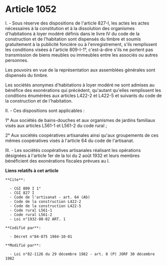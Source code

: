 # Article 1052

I. - Sous réserve des dispositions de l'article 827-I, les actes les actes nécessaires à la constitution et à la dissolution
des organismes d'habitations à loyer modéré définis dans le livre IV du code de la construction et de l'habitation sont
dispensés du timbre et soumis gratuitement à la publicité foncière ou à l'enregistrement, s'ils remplissent les conditions
visées à l'article 809-I-1°, c'est-à-dire s'ils ne portent pas transmission de biens meubles ou immeubles entre les associés
ou autres personnes.

Les pouvoirs en vue de la représentation aux assemblées générales sont dispensés du timbre.

Les sociétés anonymes d'habitations à loyer modéré ne sont admises au bénéfice des exonérations qui précèdent, qu'autant
qu'elles remplissent les conditions énumérées aux articles L422-2 et L422-5 et suivants du code de la construction et de
l'habitation.

II. - Ces dispositions sont applicables :

1° Aux sociétés de bains-douches et aux organismes de jardins familiaux visés aux articles L561-1 et L561-2 du code rural ;

2° Aux sociétés coopératives artisanales ainsi qu'aux groupements de ces mêmes coopératives visés à l'article 64 du code de
l'artisanat.

III. - Les sociétés coopératives artisanales réalisant les opérations désignées à l'article 1er de la loi du 2 août 1932 et
leurs membres bénéficient des exonérations fiscales prévues au I.

**Liens relatifs à cet article**

	**Cite**:

	  - CGI 809 I 1°
	  - CGI 827 I
	  - Code de l'artisanat - art. 64 (Ab)
	  - Code de la construction L422-2
	  - Code de la construction L422-5
	  - Code rural L561-1
	  - Code rural L561-2
	  - Loi n°1932-08-02 ART. 1

	**Codifié par**:

	  - Décret n°84-875 1984-10-01

	**Modifié par**:

	  - Loi n°82-1126 du 29 décembre 1982 - art. 8 (P) JORF 30 décembre 1982
